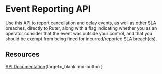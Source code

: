 # Event Reporting API

Use this API to report cancellation and delay events, as well as other SLA breaches, directly to
Ruter, along with a flag indicating whether you as an operator consider that the event was outside
your control, and that you should be exempt from being fined for incurred/reported SLA breach(es).

## Resources

[API Documentation](openapi/event-reporting/index.html){target=_blank .md-button }
